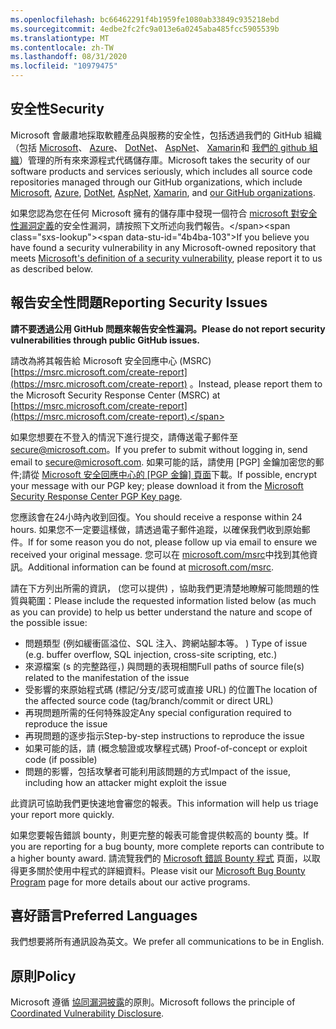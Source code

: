 ```yaml
---
ms.openlocfilehash: bc66462291f4b1959fe1080ab33849c935218ebd
ms.sourcegitcommit: 4edbe2fc2fc9a013e6a0245aba485fcc5905539b
ms.translationtype: MT
ms.contentlocale: zh-TW
ms.lasthandoff: 08/31/2020
ms.locfileid: "10979475"
---
```

<!-- BEGIN MICROSOFT SECURITY.MD V0.0.5 BLOCK -->

## <span data-ttu-id="4b4ba-101">安全性</span><span class="sxs-lookup"><span data-stu-id="4b4ba-101">Security</span></span>

<span data-ttu-id="4b4ba-102">Microsoft 會嚴肅地採取軟體產品與服務的安全性，包括透過我們的 GitHub 組織（包括 [Microsoft](https://github.com/Microsoft)、 [Azure](https://github.com/Azure)、 [DotNet](https://github.com/dotnet)、 [AspNet](https://github.com/aspnet)、 [Xamarin](https://github.com/xamarin)和 [我們的 github 組織](https://opensource.microsoft.com/)）管理的所有來來源程式代碼儲存庫。</span><span class="sxs-lookup"><span data-stu-id="4b4ba-102">Microsoft takes the security of our software products and services seriously, which includes all source code repositories managed through our GitHub organizations, which include [Microsoft](https://github.com/Microsoft), [Azure](https://github.com/Azure), [DotNet](https://github.com/dotnet), [AspNet](https://github.com/aspnet), [Xamarin](https://github.com/xamarin), and [our GitHub organizations](https://opensource.microsoft.com/).</span></span>

<span data-ttu-id="4b4ba-103">如果您認為您在任何 Microsoft 擁有的儲存庫中發現一個符合 [microsoft 對安全性漏洞定義](https://docs.microsoft.com/en-us/previous-versions/tn-archive/cc751383(v=technet.10))的安全性漏洞，請按照下文所述向我們報告。</span><span class="sxs-lookup"><span data-stu-id="4b4ba-103">If you believe you have found a security vulnerability in any Microsoft-owned repository that meets [Microsoft's definition of a security vulnerability](https://docs.microsoft.com/en-us/previous-versions/tn-archive/cc751383(v=technet.10)), please report it to us as described below.</span></span>

## <span data-ttu-id="4b4ba-104">報告安全性問題</span><span class="sxs-lookup"><span data-stu-id="4b4ba-104">Reporting Security Issues</span></span>

**<span data-ttu-id="4b4ba-105">請不要透過公用 GitHub 問題來報告安全性漏洞。</span><span class="sxs-lookup"><span data-stu-id="4b4ba-105">Please do not report security vulnerabilities through public GitHub issues.</span></span>**

<span data-ttu-id="4b4ba-106">請改為將其報告給 Microsoft 安全回應中心 (MSRC) [https://msrc.microsoft.com/create-report](https://msrc.microsoft.com/create-report) 。</span><span class="sxs-lookup"><span data-stu-id="4b4ba-106">Instead, please report them to the Microsoft Security Response Center (MSRC) at [https://msrc.microsoft.com/create-report](https://msrc.microsoft.com/create-report).</span></span>

<span data-ttu-id="4b4ba-107">如果您想要在不登入的情況下進行提交，請傳送電子郵件至 [secure@microsoft.com](mailto:secure@microsoft.com)。</span><span class="sxs-lookup"><span data-stu-id="4b4ba-107">If you prefer to submit without logging in, send email to [secure@microsoft.com](mailto:secure@microsoft.com).</span></span>  <span data-ttu-id="4b4ba-108">如果可能的話，請使用 [PGP] 金鑰加密您的郵件;請從 [Microsoft 安全回應中心的 [PGP 金鑰] 頁面](https://www.microsoft.com/en-us/msrc/pgp-key-msrc)下載。</span><span class="sxs-lookup"><span data-stu-id="4b4ba-108">If possible, encrypt your message with our PGP key; please download it from the [Microsoft Security Response Center PGP Key page](https://www.microsoft.com/en-us/msrc/pgp-key-msrc).</span></span>

<span data-ttu-id="4b4ba-109">您應該會在24小時內收到回復。</span><span class="sxs-lookup"><span data-stu-id="4b4ba-109">You should receive a response within 24 hours.</span></span> <span data-ttu-id="4b4ba-110">如果您不一定要這樣做，請透過電子郵件追蹤，以確保我們收到原始郵件。</span><span class="sxs-lookup"><span data-stu-id="4b4ba-110">If for some reason you do not, please follow up via email to ensure we received your original message.</span></span> <span data-ttu-id="4b4ba-111">您可以在 [microsoft.com/msrc](https://www.microsoft.com/msrc)中找到其他資訊。</span><span class="sxs-lookup"><span data-stu-id="4b4ba-111">Additional information can be found at [microsoft.com/msrc](https://www.microsoft.com/msrc).</span></span> 

<span data-ttu-id="4b4ba-112">請在下方列出所需的資訊， (您可以提供) ，協助我們更清楚地瞭解可能問題的性質與範圍：</span><span class="sxs-lookup"><span data-stu-id="4b4ba-112">Please include the requested information listed below (as much as you can provide) to help us better understand the nature and scope of the possible issue:</span></span>

  * <span data-ttu-id="4b4ba-113">問題類型 (例如緩衝區溢位、SQL 注入、跨網站腳本等。 ) </span><span class="sxs-lookup"><span data-stu-id="4b4ba-113">Type of issue (e.g. buffer overflow, SQL injection, cross-site scripting, etc.)</span></span>
  * <span data-ttu-id="4b4ba-114">來源檔案 (s 的完整路徑，) 與問題的表現相關</span><span class="sxs-lookup"><span data-stu-id="4b4ba-114">Full paths of source file(s) related to the manifestation of the issue</span></span>
  * <span data-ttu-id="4b4ba-115">受影響的來原始程式碼 (標記/分支/認可或直接 URL) 的位置</span><span class="sxs-lookup"><span data-stu-id="4b4ba-115">The location of the affected source code (tag/branch/commit or direct URL)</span></span>
  * <span data-ttu-id="4b4ba-116">再現問題所需的任何特殊設定</span><span class="sxs-lookup"><span data-stu-id="4b4ba-116">Any special configuration required to reproduce the issue</span></span>
  * <span data-ttu-id="4b4ba-117">再現問題的逐步指示</span><span class="sxs-lookup"><span data-stu-id="4b4ba-117">Step-by-step instructions to reproduce the issue</span></span>
  * <span data-ttu-id="4b4ba-118">如果可能的話，請 (概念驗證或攻擊程式碼) </span><span class="sxs-lookup"><span data-stu-id="4b4ba-118">Proof-of-concept or exploit code (if possible)</span></span>
  * <span data-ttu-id="4b4ba-119">問題的影響，包括攻擊者可能利用該問題的方式</span><span class="sxs-lookup"><span data-stu-id="4b4ba-119">Impact of the issue, including how an attacker might exploit the issue</span></span>

<span data-ttu-id="4b4ba-120">此資訊可協助我們更快速地會審您的報表。</span><span class="sxs-lookup"><span data-stu-id="4b4ba-120">This information will help us triage your report more quickly.</span></span>

<span data-ttu-id="4b4ba-121">如果您要報告錯誤 bounty，則更完整的報表可能會提供較高的 bounty 獎。</span><span class="sxs-lookup"><span data-stu-id="4b4ba-121">If you are reporting for a bug bounty, more complete reports can contribute to a higher bounty award.</span></span> <span data-ttu-id="4b4ba-122">請流覽我們的 [Microsoft 錯誤 Bounty 程式](https://microsoft.com/msrc/bounty) 頁面，以取得更多關於使用中程式的詳細資料。</span><span class="sxs-lookup"><span data-stu-id="4b4ba-122">Please visit our [Microsoft Bug Bounty Program](https://microsoft.com/msrc/bounty) page for more details about our active programs.</span></span>

## <span data-ttu-id="4b4ba-123">喜好語言</span><span class="sxs-lookup"><span data-stu-id="4b4ba-123">Preferred Languages</span></span>

<span data-ttu-id="4b4ba-124">我們想要將所有通訊設為英文。</span><span class="sxs-lookup"><span data-stu-id="4b4ba-124">We prefer all communications to be in English.</span></span>

## <span data-ttu-id="4b4ba-125">原則</span><span class="sxs-lookup"><span data-stu-id="4b4ba-125">Policy</span></span>

<span data-ttu-id="4b4ba-126">Microsoft 遵循 [協同漏洞披露](https://www.microsoft.com/en-us/msrc/cvd)的原則。</span><span class="sxs-lookup"><span data-stu-id="4b4ba-126">Microsoft follows the principle of [Coordinated Vulnerability Disclosure](https://www.microsoft.com/en-us/msrc/cvd).</span></span>

<!-- END MICROSOFT SECURITY.MD BLOCK -->